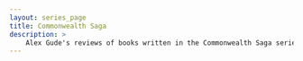```yaml
---
layout: series_page
title: Commonwealth Saga
description: >
    Alex Gude's reviews of books written in the Commonwealth Saga series.
---
```

